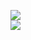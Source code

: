[![](https://img.shields.io/badge/Made%20With-Github%20Spray-lightgrey.svg?style=for-the-badge&logo=github)](https://github.com/Annihil/github-spray#5872)  
[![](https://i.imgur.com/2DrTn0Z.gif)](https://github.com/Annihil/github-spray)